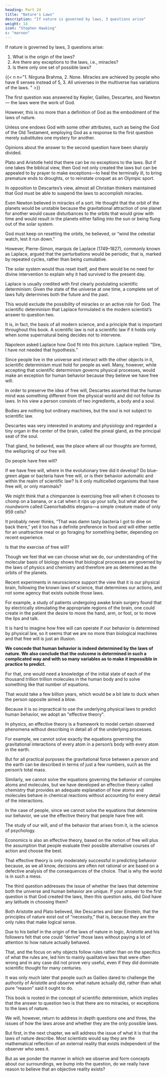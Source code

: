```yaml
---
heading: Part 2d
title: "Nature's Laws"
description: "If nature is governed by laws, 3 questions arise"
weight: 14
icon: "Stephen Hawking"
c: "maroon"
---
```



If nature is governed by laws, 3 questions arise:

1. What is the origin of the laws?
2. Are there any exceptions to the laws, i.e., miracles?
3. Is there only one set of possible laws?

{{< n n="1. Nirguna Brahma, 2. None. Miracles are achieved by people who have 6 senses instead of 5, 3. All universes in the multiverse has variations of the laws. " >}}



The first question was answered by Kepler, Galileo, Descartes, and Newton— the laws were the work of God.

However, this is no more than a definition of God as the embodiment of the laws of nature.

Unless one endows God with some other attributes, such as being the God of the Old Testament, employing God as a response to the first question merely substitutes one mystery for another.

<!-- So if we involve God in the answer to the first question, the real crunch comes with the second question: Are there miracles, exceptions to the laws? -->

Opinions about the answer to the second question have been sharply divided. 

Plato and Aristotle held that there can be no exceptions to the laws. But if one takes the biblical view, then God not only created the laws but can be appealed to by prayer to make exceptions—to heal the terminally ill, to bring premature ends to droughts, or to reinstate croquet as an Olympic sport. 

In opposition to Descartes’s view, almost all Christian thinkers maintained that God must be able to suspend the laws to accomplish miracles. 

Even Newton believed in miracles of a sort. He thought that the orbit of the planets would be unstable because the gravitational attraction of one planet for another would cause disturbances to the orbits that would grow with time and would result in the planets either falling into the sun or being flung out of the solar system.

God must keep on resetting the orbits, he believed, or “wind the celestial watch, lest it run down.” 

However, Pierre-Simon, marquis de Laplace (1749–1827), commonly known as Laplace, argued that the perturbations would be periodic, that is, marked by repeated cycles, rather than being cumulative. 

The solar system would thus reset itself, and there would be no need for divine intervention to explain why it had survived to the present day.

Laplace is usually credited with first clearly postulating scientific determinism: Given the state of the universe at one time, a complete set of laws fully determines both the future and the past. 

This would exclude the possibility of miracles or an active role for God. The scientific determinism that Laplace formulated is the modern scientist’s answer to question two. 

It is, in fact, the basis of all modern science, and a principle that is important throughout this book. A scientific law is not a scientific law if it holds only when some supernatural being decides not to intervene. 

Napoleon asked Laplace how God fit into this picture. Laplace replied: “Sire, I have not needed that hypothesis.”

Since people live in the universe and interact with the other objects in it, scientific determinism must hold for people as well. Many, however, while accepting that scientific determinism governs physical processes, would make an exception for human behavior because they believe we have free will. 


In order to preserve the idea of free will, Descartes asserted that the human mind was something different from the physical world and did not follow its laws. In his view a person consists of two ingredients, a body and a soul.

Bodies are nothing but ordinary machines, but the soul is not subject to scientific law.

Descartes was very interested in anatomy and physiology and regarded a tiny organ in the center of the brain, called the pineal gland, as the principal seat of the soul. 

That gland, he believed, was the place where all our thoughts are formed, the wellspring of our free will.

Do people have free will? 

If we have free will, where in the evolutionary tree did it develop? Do blue-green algae or bacteria have free will, or is their behavior automatic and within the realm of scientific law? Is it only multicelled organisms that have free will, or only mammals? 

We might think that a chimpanzee is exercising free will when it chooses to chomp on a banana, or a cat when it rips up your sofa, but what about the roundworm called Caenorhabditis elegans—a simple creature made of only 959 cells? 

It probably never thinks, “That was damn tasty bacteria I got to dine on back there,” yet it too has a definite preference in food and will either settle for an unattractive meal or go foraging for something better, depending on recent experience. 

Is that the exercise of free will?

Though we feel that we can choose what we do, our understanding of the molecular basis of biology shows that biological processes are governed by the laws of physics and chemistry and therefore are as determined as the orbits of the planets. 

Recent experiments in neuroscience support the view that it is our physical brain, following the known laws of science, that determines our actions, and not some agency that exists outside those laws.

For example, a study of patients undergoing awake brain surgery found that by electrically stimulating the appropriate regions of the brain, one could create in the patient the desire to move the hand, arm, or foot, or to move the lips and talk. 

It is hard to imagine how free will can operate if our behavior is determined by physical law, so it seems that we are no more than biological machines and that free will is just an illusion.

**We concede that human behavior is indeed determined by the laws of nature. We also conclude that the outcome is determined in such a complicated way and with so many variables as to make it impossible in practice to predict.** 

For that, one would need a knowledge of the initial state of each of the thousand trillion trillion molecules in the human body and to solve something like that number of equations.

That would take a few billion years, which would be a bit late to duck when the person opposite aimed a blow.

Because it is so impractical to use the underlying physical laws to predict human behavior, we adopt an "effective theory". 

In physics, an effective theory is a framework to model certain observed phenomena without describing in detail all of the underlying processes.

For example, we cannot solve exactly the equations governing the gravitational interactions of every atom in a person’s body with every atom in the earth. 

But for all practical purposes the gravitational force between a person and the earth can be described in terms of just a few numbers, such as the person’s total mass. 

Similarly, we cannot solve the equations governing the behavior of complex atoms and molecules, but we have developed an effective theory called chemistry that provides an adequate explanation of how atoms and molecules behave in chemical reactions without accounting for every detail of the interactions. 

In the case of people, since we cannot solve the equations that determine our behavior, we use the effective theory that people have free will. 

The study of our will, and of the behavior that arises from it, is the science of psychology.

Economics is also an effective theory, based on the notion of free will plus the assumption that people evaluate their possible alternative courses of action and choose the best.

That effective theory is only moderately successful in predicting behavior because, as we all know, decisions are often not rational or are based on a defective analysis of the consequences of the choice. That is why the world is in such a mess.

The third question addresses the issue of whether the laws that determine both the universe and human behavior are unique. If your answer to the first question is that God created the laws, then this question asks, did God have any latitude in choosing them?

Both Aristotle and Plato believed, like Descartes and later Einstein, that the principles of nature exist out of “necessity,” that is, because they are the only rules that make logical sense. 

Due to his belief in the origin of the laws of nature in logic, Aristotle and his followers felt that one could “derive” those laws without paying a lot of attention to how nature actually behaved. 

That, and the focus on why objects follow rules rather than on the specifics of what the rules are, led him to mainly qualitative laws that were often wrong and in any case did not prove very useful, even if they did dominate scientific thought for many centuries. 

It was only much later that people such as Galileo dared to challenge the authority of Aristotle and observe what nature actually did, rather than what pure “reason” said it ought to do.

This book is rooted in the concept of scientific determinism, which implies that the answer to question two is that there are no miracles, or exceptions to the laws of nature.

We will, however, return to address in depth questions one and three, the issues of how the laws arose and whether they are the only possible laws. 

But first, in the next chapter, we will address the issue of what it is that the laws of nature describe. Most scientists would say they are the mathematical reflection of an external reality that exists independent of the observer who sees it. 

But as we ponder the manner in which we observe and form concepts about our surroundings, we bump into the question, do we really have reason to believe that an objective reality exists?
